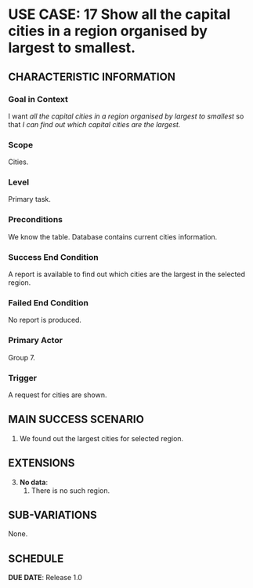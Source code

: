 
# USE CASE: 17 Show all the capital cities in a region organised by largest to smallest.

## CHARACTERISTIC INFORMATION

### Goal in Context

I want *all the capital cities in a region organised by largest to smallest* so that *I can find out which capital cities are the largest.*

### Scope

Cities.

### Level

Primary task.

### Preconditions

We know the table. Database contains current cities information.

### Success End Condition

A report is available to find out which cities are the largest in the selected region.

### Failed End Condition

No report is produced.

### Primary Actor

Group 7.

### Trigger

A request for cities are shown.

## MAIN SUCCESS SCENARIO

1. We found out the largest cities for selected region.

## EXTENSIONS

3. **No data**:
    1. There is no such region.

## SUB-VARIATIONS

None.

## SCHEDULE

**DUE DATE**: Release 1.0
